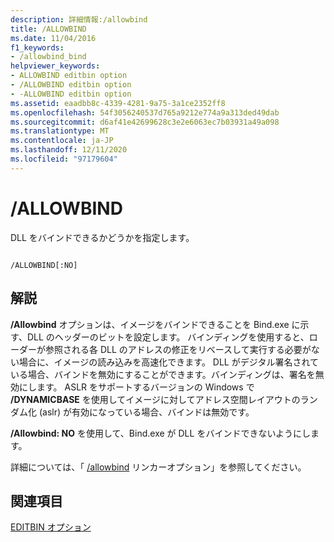 ```yaml
---
description: 詳細情報:/allowbind
title: /ALLOWBIND
ms.date: 11/04/2016
f1_keywords:
- /allowbind_bind
helpviewer_keywords:
- ALLOWBIND editbin option
- /ALLOWBIND editbin option
- -ALLOWBIND editbin option
ms.assetid: eaadbb8c-4339-4281-9a75-3a1ce2352ff8
ms.openlocfilehash: 54f3056240537d765a9212e774a9a313ded49dab
ms.sourcegitcommit: d6af41e42699628c3e2e6063ec7b03931a49a098
ms.translationtype: MT
ms.contentlocale: ja-JP
ms.lasthandoff: 12/11/2020
ms.locfileid: "97179604"
---
```

# <a name="allowbind"></a>/ALLOWBIND

DLL をバインドできるかどうかを指定します。

```

/ALLOWBIND[:NO]
```

## <a name="remarks"></a>解説

**/Allowbind** オプションは、イメージをバインドできることを Bind.exe に示す、DLL のヘッダーのビットを設定します。 バインディングを使用すると、ローダーが参照される各 DLL のアドレスの修正をリベースして実行する必要がない場合に、イメージの読み込みを高速化できます。 DLL がデジタル署名されている場合、バインドを無効にすることができます。バインディングは、署名を無効にします。 ASLR をサポートするバージョンの Windows で **/DYNAMICBASE** を使用してイメージに対してアドレス空間レイアウトのランダム化 (aslr) が有効になっている場合、バインドは無効です。

**/Allowbind: NO** を使用して、Bind.exe が DLL をバインドできないようにします。

詳細については、「 [/allowbind](allowbind-prevent-dll-binding.md) リンカーオプション」を参照してください。

## <a name="see-also"></a>関連項目

[EDITBIN オプション](editbin-options.md)
